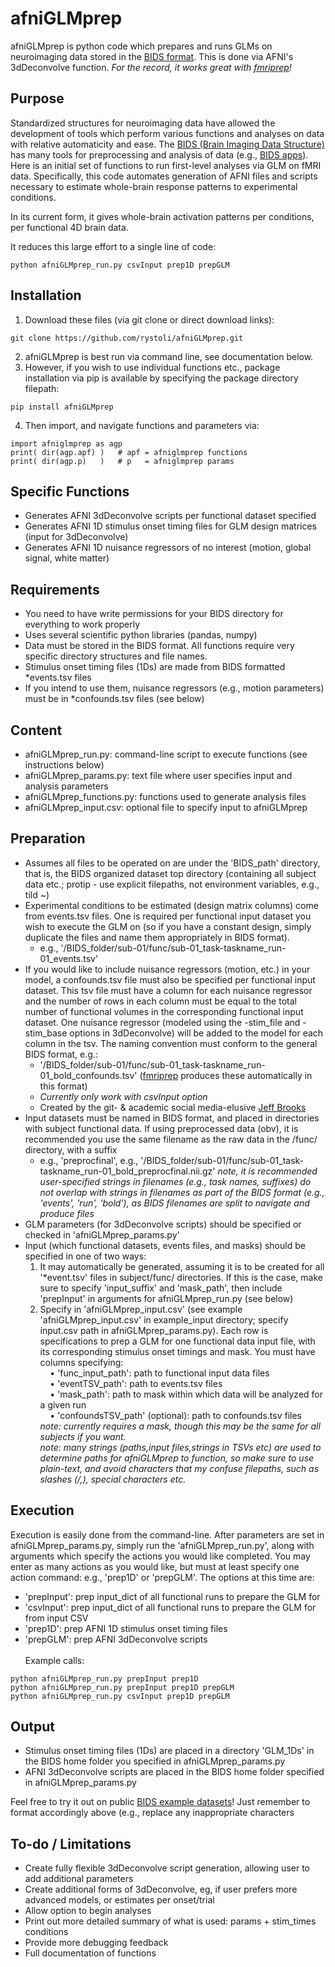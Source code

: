 # afniGLMprep
afniGLMprep is python code which prepares and runs GLMs on neuroimaging data stored in the [BIDS format](http://bids.neuroimaging.io/). This is done via AFNI's 3dDeconvolve function. *For the record, it works great with [fmriprep](https://github.com/poldracklab/fmriprep)!*

## Purpose
Standardized structures for neuroimaging data have allowed the development of tools which perform various functions and analyses on data with relative automaticity and ease. The [BIDS (Brain Imaging Data Structure)](http://bids.neuroimaging.io/) has many tools for preprocessing and analysis of data (e.g., [BIDS apps](http://bids-apps.neuroimaging.io/)). Here is an initial set of functions to run first-level analyses via GLM on fMRI data. Specifically, this code automates generation of AFNI files and scripts necessary to estimate whole-brain response patterns to experimental conditions. 

In its current form, it gives whole-brain activation patterns per conditions, per functional 4D brain data. 

It reduces this large effort to a single line of code:
```
python afniGLMprep_run.py csvInput prep1D prepGLM
```

## Installation
1. Download these files (via git clone or direct download links):
```
git clone https://github.com/rystoli/afniGLMprep.git
```
2. afniGLMprep is best run via command line, see documentation below.
3. However, if you wish to use individual functions etc., package installation via pip is available by specifying the package directory filepath:
```
pip install afniGLMprep
```
4. Then import, and navigate functions and parameters via:
```
import afniglmprep as agp
print( dir(agp.apf) )   # apf = afniglmprep functions
print( dir(agp.p)   )   # p   = afniglmprep params
```

## Specific Functions 
* Generates AFNI 3dDeconvolve scripts per functional dataset specified
* Generates AFNI 1D stimulus onset timing files for GLM design matrices (input for 3dDeconvolve)
* Generates AFNI 1D nuisance regressors of no interest (motion, global signal, white matter)

## Requirements
* You need to have write permissions for your BIDS directory for everything to work properly
* Uses several scientific python libraries (pandas, numpy)
* Data must be stored in the BIDS format. All functions require very specific directory structures and file names.
* Stimulus onset timing files (1Ds) are made from BIDS formatted \*events.tsv files
* If you intend to use them, nuisance regressors (e.g., motion parameters) must be in \*confounds.tsv files (see below)

## Content
* afniGLMprep_run.py: command-line script to execute functions (see instructions below)
* afniGLMprep_params.py: text file where user specifies input and analysis parameters
* afniGLMprep_functions.py: functions used to generate analysis files
* afniGLMprep_input.csv: optional file to specify input to afniGLMprep

## Preparation
* Assumes all files to be operated on are under the 'BIDS_path' directory, that is, the BIDS organized dataset top directory (containing all subject data etc.; protip - use explicit filepaths, not environment variables, e.g., tild ~)
* Experimental conditions to be estimated (design matrix columns) come from events.tsv files. One is required per functional input dataset you wish to execute the GLM on (so if you have a constant design, simply duplicate the files and name them appropriately in BIDS format).
    - e.g., '/BIDS_folder/sub-01/func/sub-01_task-taskname_run-01_events.tsv'
* If you would like to include nuisance regressors (motion, etc.) in your model, a confounds.tsv file must also be specified per functional input dataset. This tsv file must have a column for each nuisance regressor and the number of rows in each column must be equal to the total number of functional volumes in the corresponding functional input dataset. One nuisance regressor (modeled using the -stim_file and -stim_base options in 3dDeconvolve) will be added to the model for each column in the tsv. The naming convention must conform to the general BIDS format, e.g.:
    - '/BIDS_folder/sub-01/func/sub-01_task-taskname_run-01_bold_confounds.tsv' ([fmriprep](https://github.com/poldracklab/fmriprep) produces these automatically in this format)
    - *Currently only work with csvInput option*
    - Created by the git- & academic social media-elusive [Jeff Brooks](https://twitter.com/criscotwister)
* Input datasets must be named in BIDS format, and placed in directories with subject functional data. If using preprocessed data (obv), it is recommended you use the same filename as the raw data in the /func/ directory, with a suffix 
    - e.g., 'preprocfinal', e.g., '/BIDS_folder/sub-01/func/sub-01_task-taskname_run-01_bold_preprocfinal.nii.gz'
*note, it is recommended user-specified strings in filenames (e.g., task names, suffixes) do not overlap with strings in filenames as part of the BIDS format (e.g., 'events', 'run', 'bold'), as BIDS filenames are split to navigate and produce files*
* GLM parameters (for 3dDeconvolve scripts) should be specified or checked in 'afniGLMprep_params.py'
* Input (which functional datasets, events files, and masks) should be specified in one of two ways:
    1. It may automatically be generated, assuming it is to be created for all '\*event.tsv' files in subject/func/ directories. If this is the case, make sure to specify 'input_suffix' and 'mask_path', then include 'prepInput' in arguments for afniGLMprep_run.py (see below)
    2. Specify in 'afniGLMprep_input.csv' (see example 'afniGLMprep_input.csv' in example_input directory; specify input.csv path in afniGLMprep_params.py). Each row is specifications to prep a GLM for one functional data input file, with its corresponding stimulus onset timings and mask. You must have columns specifying:<br/>
&nbsp;&nbsp;&nbsp;&nbsp;• 'func_input_path': path to functional input data files<br/>
&nbsp;&nbsp;&nbsp;&nbsp;• 'eventTSV_path': path to events.tsv files<br/>
&nbsp;&nbsp;&nbsp;&nbsp;• 'mask_path': path to mask within which data will be analyzed for a given run<br/>
&nbsp;&nbsp;&nbsp;&nbsp;• 'confoundsTSV_path' (optional): path to confounds.tsv files<br/>
*note: currently requires a mask, though this may be the same for all subjects if you want.* <br/>
*note: many strings (paths,input files,strings in TSVs etc) are used to determine paths for afniGLMprep to function, so make sure to use plain-text, and avoid characters that my confuse filepaths, such as slashes (/,\), special characters etc.*

## Execution
Execution is easily done from the command-line. After parameters are set in afniGLMprep_params.py, simply run the 'afniGLMprep_run.py', along with arguments which specify the actions you would like completed. You may enter as many actions as you would like, but must at least specify one action command: e.g., 'prep1D' or 'prepGLM'. The options at this time are:
* 'prepInput': prep input_dict of all functional runs to prepare the GLM for
* 'csvInput': prep input_dict of all functional runs to prepare the GLM for from input CSV
* 'prep1D': prep AFNI 1D stimulus onset timing files
* 'prepGLM': prep AFNI 3dDeconvolve scripts<br/><br/>
Example calls:
```
python afniGLMprep_run.py prepInput prep1D
python afniGLMprep_run.py prepInput prep1D prepGLM 
python afniGLMprep_run.py csvInput prep1D prepGLM 
```

## Output
* Stimulus onset timing files (1Ds) are placed in a directory 'GLM_1Ds' in the BIDS home folder you specified in afniGLMprep_params.py
* AFNI 3dDeconvolve scripts are placed in the BIDS home folder specified in afniGLMprep_params.py

Feel free to try it out on public [BIDS example datasets](https://github.com/INCF/BIDS-examples)! Just remember to format accordingly above (e.g., replace any inappropriate characters 

## To-do / Limitations
* Create fully flexible 3dDeconvolve script generation, allowing user to add additional parameters
* Create additional forms of 3dDeconvolve, eg, if user prefers more advanced models, or estimates per onset/trial
* Allow option to begin analyses
* Print out more detailed summary of what is used: params + stim_times conditions
* Provide more debugging feedback 
* Full documentation of functions
